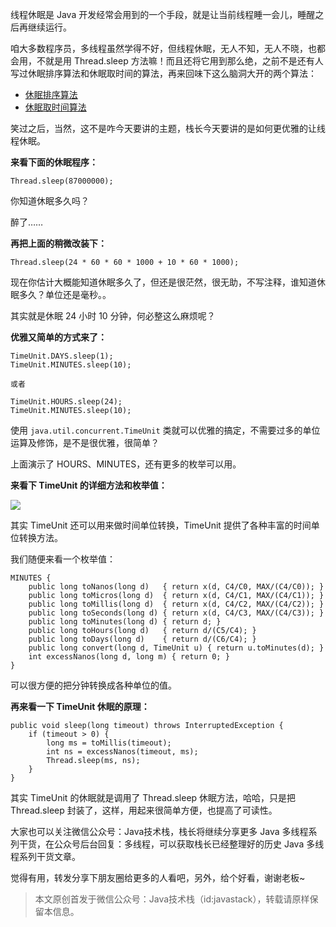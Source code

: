 线程休眠是 Java 开发经常会用到的一个手段，就是让当前线程睡一会儿，睡醒之后再继续运行。

咱大多数程序员，多线程虽然学得不好，但线程休眠，无人不知，无人不晓，也都会用，不就是用 Thread.sleep 方法嘛！而且还将它用到那么绝，之前不是还有人写过休眠排序算法和休眠取时间的算法，再来回味下这么脑洞大开的两个算法：

- [休眠排序算法](https://mp.weixin.qq.com/s/Or3q3souk1GGVNB2qvEY2Q)
- [休眠取时间算法](https://mp.weixin.qq.com/s/Or3q3souk1GGVNB2qvEY2Q)

笑过之后，当然，这不是咋今天要讲的主题，栈长今天要讲的是如何更优雅的让线程休眠。

**来看下面的休眠程序：**

```
Thread.sleep(87000000);
```

你知道休眠多久吗？

醉了……

**再把上面的稍微改装下：**

```
Thread.sleep(24 * 60 * 60 * 1000 + 10 * 60 * 1000);
```

现在你估计大概能知道休眠多久了，但还是很茫然，很无助，不写注释，谁知道休眠多久？单位还是毫秒。。

其实就是休眠 24 小时 10 分钟，何必整这么麻烦呢？

**优雅又简单的方式来了：**

```
TimeUnit.DAYS.sleep(1);
TimeUnit.MINUTES.sleep(10);

或者 

TimeUnit.HOURS.sleep(24);
TimeUnit.MINUTES.sleep(10);
```

使用 `java.util.concurrent.TimeUnit` 类就可以优雅的搞定，不需要过多的单位运算及修饰，是不是很优雅，很简单？

上面演示了 HOURS、MINUTES，还有更多的枚举可以用。

**来看下 TimeUnit 的详细方法和枚举值：**

![](http://img.javastack.cn/TimeUnit.png)

其实 TimeUnit 还可以用来做时间单位转换，TimeUnit 提供了各种丰富的时间单位转换方法。

我们随便来看一个枚举值：

```
MINUTES {
    public long toNanos(long d)   { return x(d, C4/C0, MAX/(C4/C0)); }
    public long toMicros(long d)  { return x(d, C4/C1, MAX/(C4/C1)); }
    public long toMillis(long d)  { return x(d, C4/C2, MAX/(C4/C2)); }
    public long toSeconds(long d) { return x(d, C4/C3, MAX/(C4/C3)); }
    public long toMinutes(long d) { return d; }
    public long toHours(long d)   { return d/(C5/C4); }
    public long toDays(long d)    { return d/(C6/C4); }
    public long convert(long d, TimeUnit u) { return u.toMinutes(d); }
    int excessNanos(long d, long m) { return 0; }
}
```

可以很方便的把分钟转换成各种单位的值。

**再来看一下 TimeUnit 休眠的原理：**

```
public void sleep(long timeout) throws InterruptedException {
    if (timeout > 0) {
        long ms = toMillis(timeout);
        int ns = excessNanos(timeout, ms);
        Thread.sleep(ms, ns);
    }
}
```

其实 TimeUnit 的休眠就是调用了 Thread.sleep 休眠方法，哈哈，只是把 Thread.sleep 封装了，这样，用起来很简单方便，也提高了可读性。

大家也可以关注微信公众号：Java技术栈，栈长将继续分享更多 Java 多线程系列干货，在公众号后台回复：多线程，可以获取栈长已经整理好的历史 Java 多线程系列干货文章。

觉得有用，转发分享下朋友圈给更多的人看吧，另外，给个好看，谢谢老板~

> 本文原创首发于微信公众号：Java技术栈（id:javastack），转载请原样保留本信息。
